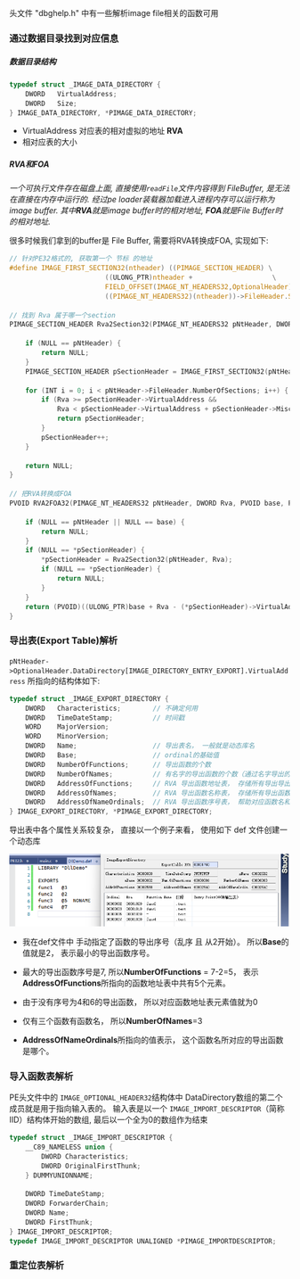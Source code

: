 头文件 "dbghelp.h" 中有一些解析image file相关的函数可用

### 通过数据目录找到对应信息

##### 数据目录结构

```c
typedef struct _IMAGE_DATA_DIRECTORY {
    DWORD   VirtualAddress;
    DWORD   Size;
} IMAGE_DATA_DIRECTORY, *PIMAGE_DATA_DIRECTORY;
```

- VirtualAddress  对应表的相对虚拟的地址 **RVA**
- 相对应表的大小

##### RVA和FOA

*一个可执行文件存在磁盘上面, 直接使用`readFile`文件内容得到 FileBuffer, 是无法在直接在内存中运行的. 经过pe loader装载器加载进入进程内存可以运行称为image buffer. 其中**RVA**就是image buffer时的相对地址, **FOA**就是File Buffer时的相对地址.*

很多时候我们拿到的buffer是 File Buffer, 需要将RVA转换成FOA, 实现如下:

```c
// 针对PE32格式的, 获取第一个 节标 的地址
#define IMAGE_FIRST_SECTION32(ntheader) ((PIMAGE_SECTION_HEADER) \
					    ((ULONG_PTR)ntheader +                    \
						FIELD_OFFSET(IMAGE_NT_HEADERS32,OptionalHeader) + \
						((PIMAGE_NT_HEADERS32)(ntheader))->FileHeader.SizeOfOptionalHeader))

// 找到 Rva 属于哪一个section
PIMAGE_SECTION_HEADER Rva2Section32(PIMAGE_NT_HEADERS32 pNtHeader, DWORD Rva) {

    if (NULL == pNtHeader) {
        return NULL;
    }
    PIMAGE_SECTION_HEADER pSectionHeader = IMAGE_FIRST_SECTION32(pNtHeader);

    for (INT i = 0; i < pNtHeader->FileHeader.NumberOfSections; i++) {
        if (Rva >= pSectionHeader->VirtualAddress &&
            Rva < pSectionHeader->VirtualAddress + pSectionHeader->Misc.VirtualSize) {
            return pSectionHeader;
        }
        pSectionHeader++;
    }

    return NULL;
}

// 把RVA转换成FOA
PVOID RVA2FOA32(PIMAGE_NT_HEADERS32 pNtHeader, DWORD Rva, PVOID base, PIMAGE_SECTION_HEADER* pSectionHeader) {

    if (NULL == pNtHeader || NULL == base) {
        return NULL;
    }
    if (NULL == *pSectionHeader) {
        *pSectionHeader = Rva2Section32(pNtHeader, Rva);
        if (NULL == *pSectionHeader) {
            return NULL;
        }
    }
    return (PVOID)((ULONG_PTR)base + Rva - (*pSectionHeader)->VirtualAddress + (*pSectionHeader)->PointerToRawData);
}

```

### 导出表(Export Table)解析

`pNtHeader->OptionalHeader.DataDirectory[IMAGE_DIRECTORY_ENTRY_EXPORT].VirtualAddress` 所指向的结构体如下:

```c
typedef struct _IMAGE_EXPORT_DIRECTORY {
    DWORD   Characteristics;		// 不确定何用
    DWORD   TimeDateStamp;			// 时间戳
    WORD    MajorVersion;
    WORD    MinorVersion;
    DWORD   Name;					// 导出表名， 一般就是动态库名
    DWORD   Base;					// ordinal的基础值
    DWORD   NumberOfFunctions;		// 导出函数的个数
    DWORD   NumberOfNames;			// 有名字的导出函数的个数（通过名字导出的函数的个数）
    DWORD   AddressOfFunctions;     // RVA 导出函数地址表， 存储所有导出导出函数的地址, 元素宽度为4, 个数为NumberOfFunctions
    DWORD   AddressOfNames;         // RVA 导出函数名称表， 存储所有导出函数的名字， 元素宽度为4， 个数为NumberOfNames
    DWORD   AddressOfNameOrdinals;  // RVA 导出函数序号表， 帮助对应函数名和函数序号， 元素宽度为2， 个数为NumberOfNames
} IMAGE_EXPORT_DIRECTORY, *PIMAGE_EXPORT_DIRECTORY;
```

导出表中各个属性关系较复杂， 直接以一个例子来看， 使用如下 def 文件创建一个动态库

![image-20231031162110034](./PE%E6%96%87%E4%BB%B6%E7%BB%93%E6%9E%84-%E6%95%B0%E6%8D%AE%E7%9B%AE%E5%BD%95%E8%AF%A6%E8%A7%A3.assets/image-20231031162110034.png)

- 我在def文件中 手动指定了函数的导出序号（乱序 且 从2开始）。 所以**Base**的值就是2， 表示最小的导出函数序号。

- 最大的导出函数序号是7,  所以**NumberOfFunctions** = 7-2=5， 表示**AddressOfFunctions**所指向的函数地址表中共有5个元素。
- 由于没有序号为4和6的导出函数， 所以对应函数地址表元素值就为0
- 仅有三个函数有函数名， 所以**NumberOfNames**=3
- **AddressOfNameOrdinals**所指向的值表示， 这个函数名所对应的导出函数是哪个。



### 导入函数表解析

PE头文件中的 `IMAGE_OPTIONAL_HEADER32`结构体中 DataDirectory数组的第二个成员就是用于指向输入表的。 输入表是以一个 `IMAGE_IMPORT_DESCRIPTOR`（简称IID）结构体开始的数组, 最后以一个全为0的数组作为结束

```c
typedef struct _IMAGE_IMPORT_DESCRIPTOR {
    __C89_NAMELESS union {
        DWORD Characteristics;
        DWORD OriginalFirstThunk;
    } DUMMYUNIONNAME;
    
    DWORD TimeDateStamp;
    DWORD ForwarderChain;
    DWORD Name;
    DWORD FirstThunk;
} IMAGE_IMPORT_DESCRIPTOR;
typedef IMAGE_IMPORT_DESCRIPTOR UNALIGNED *PIMAGE_IMPORTDESCRIPTOR;
```



### 重定位表解析



